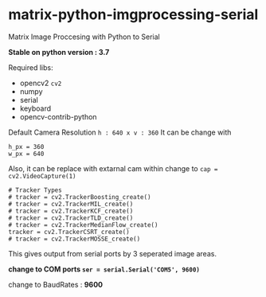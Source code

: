 # matrix-python-imgprocessing-serial
Matrix Image Proccesing with Python to Serial

**Stable on python version : 3.7**

Required libs:
- opencv2 `cv2`
- numpy
- serial
- keyboard
- opencv-contrib-python

Default Camera Resolution `h : 640 x v : 360`
It can be change with 
```
h_px = 360
w_px = 640
```
Also, it can be replace with extarnal cam within change to `cap = cv2.VideoCapture(1)`

```
# Tracker Types
# tracker = cv2.TrackerBoosting_create()
# tracker = cv2.TrackerMIL_create()
# tracker = cv2.TrackerKCF_create()
# tracker = cv2.TrackerTLD_create()
# tracker = cv2.TrackerMedianFlow_create()
tracker = cv2.TrackerCSRT_create()
# tracker = cv2.TrackerMOSSE_create()
```


This gives output from serial ports by 3 seperated image areas.

**change to COM ports `ser = serial.Serial('COM5', 9600)`**

change to BaudRates : **9600**
